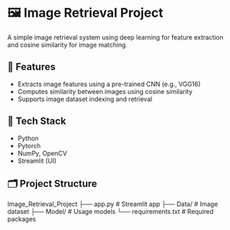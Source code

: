 # 🖼️ Image Retrieval Project

A simple image retrieval system using deep learning for feature extraction and cosine similarity for image matching.

## 🚀 Features
- Extracts image features using a pre-trained CNN (e.g., VGG16) 
- Computes similarity between images using cosine similarity
- Supports image dataset indexing and retrieval

## 🧰 Tech Stack
- Python
- Pytorch
- NumPy, OpenCV
- Streamlit (UI)

## 🗂️ Project Structure
Image_Retrieval_Project
├── app.py # Streamlit app
├── Data/ # Image dataset
├── Model/ # Usage models
└── requirements.txt # Required packages
